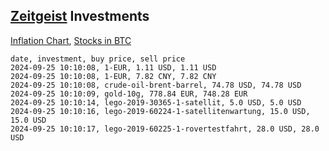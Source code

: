 ## [Zeitgeist](index.html) Investments

[Inflation Chart](https://inflationchart.com),
[Stocks in BTC](https://stonksinbtc.xyz/)

```
date, investment, buy price, sell price
2024-09-25 10:10:08, 1-EUR, 1.11 USD, 1.11 USD
2024-09-25 10:10:08, 1-EUR, 7.82 CNY, 7.82 CNY
2024-09-25 10:10:08, crude-oil-brent-barrel, 74.78 USD, 74.78 USD
2024-09-25 10:10:09, gold-10g, 778.84 EUR, 748.28 EUR
2024-09-25 10:10:14, lego-2019-30365-1-satellit, 5.0 USD, 5.0 USD
2024-09-25 10:10:16, lego-2019-60224-1-satellitenwartung, 15.0 USD, 15.0 USD
2024-09-25 10:10:17, lego-2019-60225-1-rovertestfahrt, 28.0 USD, 28.0 USD
```
